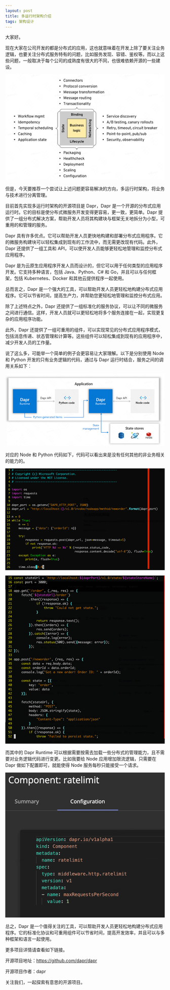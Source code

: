 ```yaml
---
layout: post
title: 多运行时架构介绍
tags: 架构设计
---
```


大家好。

现在大家在公司开发的都是分布式的应用，这也就意味着在开发上除了要关注业务逻辑，也要关注分布式服务特有的问题，比如服务发现、容错、鉴权等。而以上这些问题，一般取决于每个公司的成熟度有很大的不同，也很难依赖开源的一些建设。

![image-20221211195936593](https://raw.githubusercontent.com/ZhuPeng/pic/master/mac/compress_image-20221211195936593.png)

但是，今天要推荐一个尝试让上述问题更容易解决的方向，多运行时架构，将业务与技术进行分离管理。

目前首先实现多运行时架构的开源项目是 Dapr，Dapr 是一个开源的分布式应用运行时。它的目标是使分布式微服务开发变得更容易，更一致，更简单。Dapr 提供了一组分布式解决方案，帮助开发人员将其构建块与框架无关地拆分为小型，可重用的和管理的服务。

Dapr 具有许多优点。它可以帮助开发人员更快地构建和部署分布式应用程序。它的微服务构建块可以轻松集成到现有的工作流中，而无需更改现有代码。此外，Dapr 还提供了一组工具和 API，可以使开发人员能够更轻松地管理和监控分布式应用程序。

Dapr 是为云原生应用程序开发人员而设计的，但它可以用于任何类型的应用程序开发。它支持多种语言，包括 Java、Python、C# 和 Go，并且可以与任何框架，包括 Kubernetes、Docker 和其他云提供程序一起使用。

总而言之，Dapr 是一个强大的工具，可以帮助开发人员更轻松地构建分布式应用程序。它可以节省时间，提高生产力，并帮助您更轻松地管理和监控分布式应用。

除了上述特点之外，Dapr 还提供了一组标准化的服务协议，可以让不同的微服务之间进行通信。这样，开发人员就可以更轻松地将多个服务连接在一起，实现更复杂的应用程序功能。

此外，Dapr 还提供了一组可重用的组件，可以实现常见的分布式应用程序模式，包括消息传递、状态管理和计算等。这些组件可以轻松集成到现有的应用程序中，减少开发人员的工作量。

说了这么多，可能举一个简单的例子会更容易让大家理解。以下是分别使用 Node 和 Python 开发的只有业务逻辑的代码，通过与 Dapr 运行时结合，服务之间的调用关系如下：

![image-20221211200342667](https://raw.githubusercontent.com/ZhuPeng/pic/master/mac/compress_image-20221211200342667.png)

对应的 Node 和 Python 代码如下，代码可以看出来是没有任何其他的非业务相关的能力的。

![image-20221211201021094](https://raw.githubusercontent.com/ZhuPeng/pic/master/mac/compress_image-20221211201021094.png)

![image-20221211201046414](https://raw.githubusercontent.com/ZhuPeng/pic/master/mac/compress_image-20221211201046414.png)

而其中的 Dapr Runtime 可以根据需要按需去加载一些分布式的管理能力，且不需要对业务逻辑代码进行变更。比如我要给 Node 应用增加限流逻辑，只需要在 Dapr 做如下配置即可，就能使得 Node 服务每秒只能接受一个请求。

![image-20221211200453892](https://raw.githubusercontent.com/ZhuPeng/pic/master/mac/compress_image-20221211200453892.png)

总之，Dapr 是一个值得关注的工具，可以帮助开发人员更轻松地构建分布式应用程序。它的标准化协议和可重用组件可以节省时间，提高开发效率，并且可以与多种框架和语言一起使用。

更多项目详情请查看如下链接。

开源项目地址：https://github.com/dapr/dapr

开源项目作者：dapr

关注我们，一起探索有意思的开源项目。

